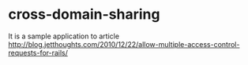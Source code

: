 cross-domain-sharing
====================

It is a sample application to article http://blog.jetthoughts.com/2010/12/22/allow-multiple-access-control-requests-for-rails/